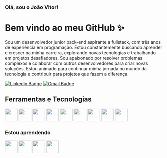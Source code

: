 ### Olá, sou o João Vitor!
# Bem vindo ao meu GitHub ✨
Sou um desenvolvedor junior back-end aspirante a fullstack, com três anos de experiência em programação. Estou constantemente buscando aprender e crescer na minha carreira, explorando novas tecnologias e trabalhando em projetos desafiadores. Sou apaixonado por resolver problemas complexos e colaborar com outros desenvolvedores para criar novas soluções. Estou animado para continuar minha jornada no mundo da tecnologia e contribuir para projetos que fazem a diferença.

[![Linkedin Badge](https://img.shields.io/badge/-Joao%20Vitor-0894FF?style=flat-square&logo=Linkedin&logoColor=white&link=https://www.linkedin.com/in/JoaoRamosVS/)](https://www.linkedin.com/in/JoaoRamosVS/)
[![Gmail Badge](https://img.shields.io/badge/-jvsrdez@hotmail.com-0894FF?style=flat-square&logo=Gmail&logoColor=white&link=mailto:jvsrdez@hotmail.com)](mailto:jvsrdez@hotmail.com)

## Ferramentas e Tecnologias
<img width="40" height="40" loading="lazy" src="https://cdn.jsdelivr.net/gh/devicons/devicon@latest/icons/csharp/csharp-original.svg" /> <img width="40" height="40" loading="lazy" src="https://cdn.jsdelivr.net/gh/devicons/devicon@latest/icons/dotnetcore/dotnetcore-original.svg" /> <img width="40" height="40" loading="lazy" src="https://cdn.jsdelivr.net/gh/devicons/devicon@latest/icons/microsoftsqlserver/microsoftsqlserver-plain.svg" /> <img width="40" height="40" loading="lazy" src="https://cdn.jsdelivr.net/gh/devicons/devicon@latest/icons/git/git-original.svg" /> <img width="40" height="40" loading="lazy" src="https://cdn.jsdelivr.net/gh/devicons/devicon@latest/icons/html5/html5-original.svg" /> <img width="40" height="40" loading="lazy" src="https://cdn.jsdelivr.net/gh/devicons/devicon@latest/icons/css3/css3-original.svg" /> <img src="https://encrypted-tbn0.gstatic.com/images?q=tbn:ANd9GcRI86MhVaQiC8bL2HKhHHe-Bst_NKBEi26aTPKw_3ssoA&s" width="40" height="40" loading="lazy"/> <img  width="40" height="40" loading="lazy" src="https://cdn.jsdelivr.net/gh/devicons/devicon@latest/icons/insomnia/insomnia-original.svg" /> <img width="40" height="40" loading="lazy" src="https://cdn.jsdelivr.net/gh/devicons/devicon@latest/icons/postman/postman-original.svg" />
          
          
          
          
          
          
          
          

### Estou aprendendo
<img loading="lazy" src="https://cdn.jsdelivr.net/gh/devicons/devicon@latest/icons/java/java-original.svg" width="40" height="40"/> <img loading="lazy" src="https://cdn.jsdelivr.net/gh/devicons/devicon@latest/icons/javascript/javascript-original.svg" width="40" height="40"/> <img src="https://cdn.jsdelivr.net/gh/devicons/devicon@latest/icons/typescript/typescript-original.svg" width="40" height="40" loading="lazy" /> <img width="40" height="40" loading="lazy" src="https://cdn.jsdelivr.net/gh/devicons/devicon@latest/icons/react/react-original.svg" />
          
          
          

<!--



- 🌱 I’m currently learning ...
- 👯 I’m looking to collaborate on ...
- 🤔 I’m looking for help with ...
- 💬 Ask me about ...
- 📫 How to reach me: ...
- 😄 Pronouns: ...
- ⚡ Fun fact: ...
-->
